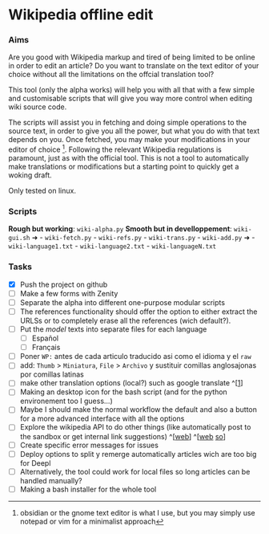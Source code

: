 # Wikipedia offline edit

### Aims

Are you good with  Wikipedia markup and tired of being limited to be online in order to edit an article? Do you want to translate on the text editor of your choice without all the limitations on the offcial translation tool?

This tool (only the alpha works) will help you with all that with a few simple and customisable scripts that will give you way more control when editing wiki source code.

The scripts will assist you in fetching and doing simple operations to the source text, in order to give you all the power, but what you do with that text depends on you. Once fetched, you may make your modifications in your editor of choice [^1]. Following the relevant Wikipedia regulations is paramount, just as with the official tool. This is not a tool to automatically make translations or modifications but a starting point to quickly get a woking draft.

Only tested on linux.

### Scripts

**Rough but working**: `wiki-alpha.py`
**Smooth but in develloppement**: 
`wiki-gui.sh` ➜
	- `wiki-fetch.py`
	- `wiki-refs.py`
	- `wiki-trans.py`
	- `wiki-add.py` ➜
			- `wiki-language1.txt`
			- `wiki-language2.txt`
 			- `wiki-languageN.txt`

### Tasks

- [X] Push the project on github
- [ ] Make a few forms with Zenity
- [ ] Separate the alpha into different one-purpose modular scripts
- [ ] The references functionality should offer the option to either extract the URLSs or to completely erase all the references (wich default?).
- [ ] Put the _model_ texts into separate files for each language
	- [ ] Español
	- [ ] Français
- [ ] Poner `WP:` antes de cada articulo traducido asi como el idioma y el `raw`
- [ ] add: `Thumb` > `Miniatura`, `File` > `Archivo` y sustituir comillas anglosajonas por comillas latinas
- [ ] make other translation options (local?) such as google translate ^[[1](https://ostechnix.com/use-google-translate-commandline-linux/)]
- [ ] Making an desktop icon for the bash script (and for the python environement too I guess...)
- [ ] Maybe I should make the normal workflow the default and also a button for a more advanced interface with all the options
- [ ]  Explore the wikipedia API to do other things (like automatically post to the sandbox or get internal link suggestions) ^[[web](https://api.wikimedia.org/wiki/Searching_for_Wikipedia_articles_using_Python)] ^[[web](https://www.mediawiki.org/wiki/API:Main_page) [so](https://stackoverflow.com/questions/627594/is-there-a-wikipedia-api/627606#627606)]
- [ ] Create specific error messages for issues
- [ ] Deploy options to split y remerge automatically articles wich are too big for Deepl
- [ ] Alternatively, the tool could work for local files so long articles can be handled manually?
- [ ] Making a bash installer for the whole tool

[^1]:obsidian or the gnome text editor is what I use, but you may simply use notepad or vim for a minimalist approach
